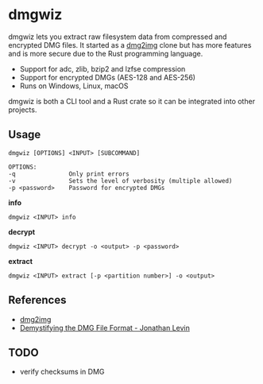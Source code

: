 dmgwiz
======
dmgwiz lets you extract raw filesystem data from compressed and encrypted DMG files. It started as a [dmg2img](http://vu1tur.eu.org/tools/) clone but has more features and is more secure due to the Rust programming language.

- Support for adc, zlib, bzip2 and lzfse compression
- Support for encrypted DMGs (AES-128 and AES-256)
- Runs on Windows, Linux, macOS

dmgwiz is both a CLI tool and a Rust crate so it can be integrated into other projects.

Usage
-----

    dmgwiz [OPTIONS] <INPUT> [SUBCOMMAND]

    OPTIONS:
    -q               Only print errors
    -v               Sets the level of verbosity (multiple allowed)
    -p <password>    Password for encrypted DMGs

**info**

    dmgwiz <INPUT> info

**decrypt**

    dmgwiz <INPUT> decrypt -o <output> -p <password>

**extract**

    dmgwiz <INPUT> extract [-p <partition number>] -o <output>
    


References
----------
- [dmg2img](http://vu1tur.eu.org/tools/)
- [Demystifying the DMG File Format - Jonathan Levin](http://newosxbook.com/DMG.html)

TODO
----
- verify checksums in DMG